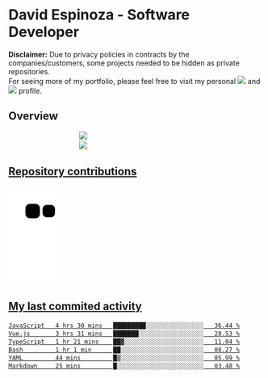 # David Espinoza - Software Developer
<div id="links">
  <p>
    <strong>Disclaimer:</strong> Due to privacy policies in contracts by the companies/customers, some projects needed to be hidden as private repositories. <br />
For seeing more of my portfolio, please feel free to visit my personal <a href="https://davidespinoza.dev" target="_blank"><img src="https://img.shields.io/badge/website-000000?style=for-the-badge&logo=About.me&logoColor=white" target="_blank"></a> and <a href="https://www.linkedin.com/in/despinozap" target="_blank"><img src="https://img.shields.io/badge/LinkedIn-0077B5?style=for-the-badge&logo=linkedin&logoColor=white" target="_blank"></a> profile.
  </p>
</div>

## Overview

<div id="stats">
  <a href="https://github.com/despinozap">
  <img height="180em" style="margin: 0em 10em;" src="https://github-readme-stats.vercel.app/api?username=despinozap&show_icons=true&include_all_commits=true&count_private=true&theme=default"/>
  <img height="180em" style="margin: 0em 10em;" src="https://github-readme-stats.vercel.app/api/top-langs/?username=despinozap&layout=compact&langs_count=7&theme=default"/>
</div>
 
## Repository contributions
<div id="snake"> 

  ![Snake animation](https://github.com/despinozap/despinozap/blob/output/github-contribution-grid-snake.svg)
</div>

## My last commited activity
<!--START_SECTION:waka-->

```text
JavaScript   4 hrs 30 mins   █████████░░░░░░░░░░░░░░░░   36.44 %
Vue.js       3 hrs 31 mins   ███████░░░░░░░░░░░░░░░░░░   28.53 %
TypeScript   1 hr 21 mins    ██▓░░░░░░░░░░░░░░░░░░░░░░   11.04 %
Bash         1 hr 1 min      ██░░░░░░░░░░░░░░░░░░░░░░░   08.27 %
YAML         44 mins         █▒░░░░░░░░░░░░░░░░░░░░░░░   05.99 %
Markdown     25 mins         █░░░░░░░░░░░░░░░░░░░░░░░░   03.48 %
```

<!--END_SECTION:waka-->
